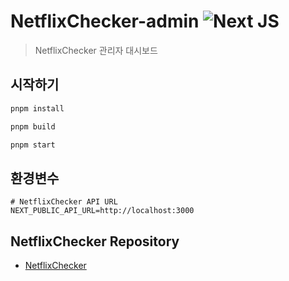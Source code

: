 # NetflixChecker-admin ![Next JS](https://img.shields.io/badge/Next-black?style=for-the-badge&logo=next.js&logoColor=white)

> NetflixChecker 관리자 대시보드

## 시작하기
```bash
pnpm install

pnpm build

pnpm start
```

## 환경변수
```dotenv
# NetflixChecker API URL
NEXT_PUBLIC_API_URL=http://localhost:3000
```

## NetflixChecker Repository
- [NetflixChecker](https://github.com/SkyLightQP/NetflixChecker)
